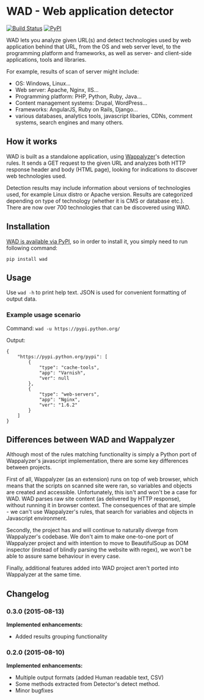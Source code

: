 # WAD - Web application detector
[![Build Status](https://travis-ci.org/CERN-CERT/WAD.svg?branch=master)](https://travis-ci.org/CERN-CERT/WAD) [![PyPI](https://img.shields.io/pypi/v/wad.svg)](https://pypi.python.org/pypi/wad)

WAD lets you analyze given URL(s) and detect technologies used by web application behind that URL, 
from the OS and web server level, to the programming platform and frameworks, as well as server- and client-side
applications, tools and libraries. 

For example, results of scan of server might include: 

  * OS: Windows, Linux...
  * Web server: Apache, Nginx, IIS...
  * Programming platform: PHP, Python, Ruby, Java...
  * Content management systems: Drupal, WordPress...
  * Frameworks: AngularJS, Ruby on Rails, Django...
  * various databases, analytics tools, javascript libaries, CDNs, comment systems, search engines and many others.
  

## How it works
WAD is built as a standalone application, using [Wappalyzer](https://github.com/AliasIO/Wappalyzer)'s
detection rules. It sends a GET request to the given URL and analyzes both HTTP response header and body (HTML page), 
looking for indications to discover web technologies used. 

Detection results may include information about versions of technologies used, for example Linux distro or Apache version. 
Results are categorized depending on type of technology (whether it is CMS or database etc.). There are now over 700 
technologies that can be discovered using WAD.

## Installation
[WAD is available via PyPI](https://pypi.python.org/pypi/wad), so in order to install it, you simply need to run following command:

`pip install wad`

## Usage
Use `wad -h` to print help text.
JSON is used for convenient formatting of output data.
### Example usage scenario
Command: `wad -u https://pypi.python.org/` 

Output:

```
{
    "https://pypi.python.org/pypi": [
        {
            "type": "cache-tools", 
            "app": "Varnish", 
            "ver": null
        }, 
        {
            "type": "web-servers", 
            "app": "Nginx", 
            "ver": "1.6.2"
        }
    ]
}
```

## Differences between WAD and Wappalyzer
Although most of the rules matching functionality is simply a Python port of Wappalyzer's javascript implementation, there are some key differences between projects.

First of all, Wappalyzer (as an extension) runs on top of web browser, which means that the scripts on scanned site were ran, so variables and objects are created and accessible. 
Unfortunately, this isn't and won't be a case for WAD. WAD parses raw site content (as delivered by HTTP response), without running it in browser context. 
The consequences of that are simple - we can't use Wappalyzer's rules, that search for variables and objects in Javascript environment.

Secondly, the project has and will continue to naturally diverge from Wappalyzer's codebase. We don't aim to make one-to-one port of Wappalyzer project and with intention to move to BeautifulSoup as DOM inspector (instead of blindly parsing the website with regex), we won't be able to assure same behaviour in every case. 

Finally, additional features added into WAD project aren't ported into Wappalyzer at the same time.

## Changelog
### 0.3.0 (2015-08-13)

**Implemented enhancements:**

- Added results grouping functionality

### 0.2.0 (2015-08-10)

**Implemented enhancements:**

- Multiple output formats (added Human readable text, CSV)
- Some methods extracted from Detector's detect method.
- Minor bugfixes
